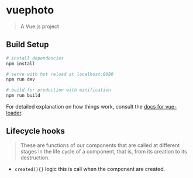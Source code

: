 # vuephoto

> A Vue.js project

## Build Setup

``` bash
# install dependencies
npm install

# serve with hot reload at localhost:8080
npm run dev

# build for production with minification
npm run build
```

For detailed explanation on how things work, consult the [docs for vue-loader](http://vuejs.github.io/vue-loader).

## Lifecycle hooks

> These are functions of our components that are called at different stages in the life cycle of a component, that is, from its creation to its destruction.

- `created(){}` logic this is call when the component are created.
